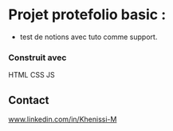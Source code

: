 # Projet protefolio basic :
 - test de notions avec tuto comme support.


### Construit avec

HTML CSS JS


## Contact

www.linkedin.com/in/Khenissi-M


